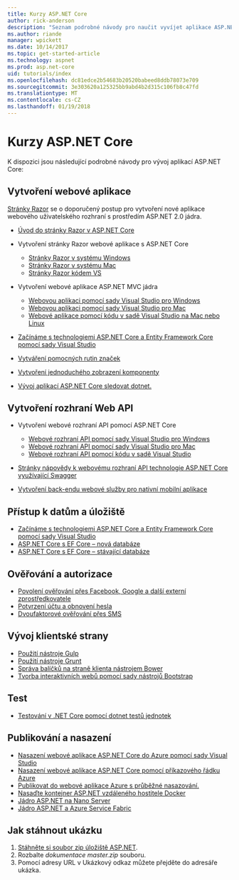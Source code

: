 ```yaml
---
title: Kurzy ASP.NET Core
author: rick-anderson
description: "Seznam podrobné návody pro naučit vyvíjet aplikace ASP.NET Core."
ms.author: riande
manager: wpickett
ms.date: 10/14/2017
ms.topic: get-started-article
ms.technology: aspnet
ms.prod: asp.net-core
uid: tutorials/index
ms.openlocfilehash: dc81edce2b54683b20520babeed8ddb78073e709
ms.sourcegitcommit: 3e303620a125325bb9abd4b2d315c106fb8c47fd
ms.translationtype: MT
ms.contentlocale: cs-CZ
ms.lasthandoff: 01/19/2018
---
```

# <a name="aspnet-core-tutorials"></a>Kurzy ASP.NET Core

K dispozici jsou následující podrobné návody pro vývoj aplikací ASP.NET Core:

## <a name="build-web-apps"></a>Vytvoření webové aplikace

[Stránky Razor](xref:mvc/razor-pages/index) se o doporučený postup pro vytvoření nové aplikace webového uživatelského rozhraní s prostředím ASP.NET 2.0 jádra.

* [Úvod do stránky Razor v ASP.NET Core](xref:mvc/razor-pages/index)
* Vytvoření stránky Razor webové aplikace s ASP.NET Core

   * [Stránky Razor v systému Windows](xref:tutorials/razor-pages/index)
   * [Stránky Razor v systému Mac](xref:tutorials/razor-pages-mac/index)
   * [Stránky Razor kódem VS](xref:tutorials/razor-pages-vsc/index)  

* Vytvoření webové aplikace ASP.NET MVC jádra

   * [Webovou aplikaci pomocí sady Visual Studio pro Windows](first-mvc-app/index.md)
   * [Webovou aplikaci pomocí sady Visual Studio pro Mac](first-mvc-app-mac/index.md)
   * [Webové aplikace pomocí kódu v sadě Visual Studio na Mac nebo Linux](first-mvc-app-xplat/index.md)

* [Začínáme s technologiemi ASP.NET Core a Entity Framework Core pomocí sady Visual Studio](../data/ef-mvc/index.md)
* [Vytváření pomocných rutin značek](../mvc/views/tag-helpers/authoring.md)
* [Vytvoření jednoduchého zobrazení komponenty](../mvc/views/view-components.md#walkthrough-creating-a-simple-view-component)
* [Vývoj aplikací ASP.NET Core sledovat dotnet.](dotnet-watch.md)

## <a name="build-web-apis"></a>Vytvoření rozhraní Web API
* Vytvoření webové rozhraní API pomocí ASP.NET Core

  * [Webové rozhraní API pomocí sady Visual Studio pro Windows](first-web-api.md)
  * [Webové rozhraní API pomocí sady Visual Studio pro Mac](xref:tutorials/first-web-api-mac)
  * [Webové rozhraní API pomocí kódu v sadě Visual Studio](web-api-vsc.md)
  
* [Stránky nápovědy k webovému rozhraní API technologie ASP.NET Core využívající Swagger](web-api-help-pages-using-swagger.md)
* [Vytvoření back-endu webové služby pro nativní mobilní aplikace](../mobile/native-mobile-backend.md)

## <a name="data-access-and-storage"></a>Přístup k datům a úložiště
* [Začínáme s technologiemi ASP.NET Core a Entity Framework Core pomocí sady Visual Studio](../data/ef-mvc/index.md)
* [ASP.NET Core s EF Core – nová databáze](https://docs.microsoft.com/ef/core/get-started/aspnetcore/new-db)
* [ASP.NET Core s EF Core – stávající databáze](https://docs.microsoft.com/ef/core/get-started/aspnetcore/existing-db)

## <a name="authentication-and-authorization"></a>Ověřování a autorizace
* [Povolení ověřování přes Facebook, Google a další externí zprostředkovatele](../security/authentication/social/index.md)
* [Potvrzení účtu a obnovení hesla](../security/authentication/accconfirm.md)
* [Dvoufaktorové ověřování přes SMS](../security/authentication/2fa.md)

## <a name="client-side-development"></a>Vývoj klientské strany
* [Použití nástroje Gulp](../client-side/using-gulp.md)
* [Použití nástroje Grunt](../client-side/using-grunt.md)
* [Správa balíčků na straně klienta nástrojem Bower](../client-side/bower.md)
* [Tvorba interaktivních webů pomocí sady nástrojů Bootstrap](../client-side/bootstrap.md)

## <a name="test"></a>Test
* [Testování v .NET Core pomocí dotnet testů jednotek](https://docs.microsoft.com/dotnet/articles/core/testing/unit-testing-with-dotnet-test)

## <a name="publish-and-deploy"></a>Publikování a nasazení
* [Nasazení webové aplikace ASP.NET Core do Azure pomocí sady Visual Studio](publish-to-azure-webapp-using-vs.md)
* [Nasazení webové aplikace ASP.NET Core pomocí příkazového řádku Azure](publish-to-azure-webapp-using-cli.md)
* [Publikovat do webové aplikace Azure s průběžné nasazování.](xref:host-and-deploy/azure-apps/azure-continuous-deployment)
* [Nasaďte kontejner ASP.NET vzdáleného hostitele Docker](https://docs.microsoft.com/azure/vs-azure-tools-docker-hosting-web-apps-in-docker)
* [Jádro ASP.NET na Nano Server](nano-server.md)
* [Jádro ASP.NET a Azure Service Fabric](https://docs.microsoft.com/azure/service-fabric/service-fabric-add-a-web-frontend)

<a name="download"></a> 
## <a name="how-to-download-a-sample"></a>Jak stáhnout ukázku
1. [Stáhněte si soubor zip úložiště ASP.NET](https://codeload.github.com/aspnet/Docs/zip/master).
1. Rozbalte *dokumentace master.zip* souboru.
1. Pomocí adresy URL v Ukázkový odkaz můžete přejděte do adresáře ukázka. 

